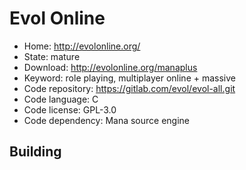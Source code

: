 # Evol Online

- Home: http://evolonline.org/
- State: mature
- Download: http://evolonline.org/manaplus
- Keyword: role playing, multiplayer online + massive
- Code repository: https://gitlab.com/evol/evol-all.git
- Code language: C
- Code license: GPL-3.0
- Code dependency: Mana source engine

## Building


